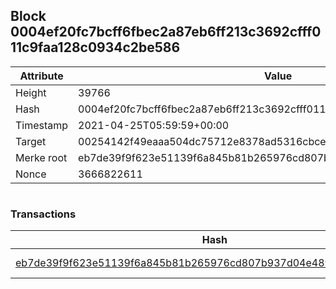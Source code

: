 ## Block 0004ef20fc7bcff6fbec2a87eb6ff213c3692cfff011c9faa128c0934c2be586

Attribute | Value
--- | ---
Height | 39766
Hash | 0004ef20fc7bcff6fbec2a87eb6ff213c3692cfff011c9faa128c0934c2be586
Timestamp | 2021-04-25T05:59:59+00:00
Target | 00254142f49eaaa504dc75712e8378ad5316cbcead634704b3734b6271167cc4
Merke root | eb7de39f9f623e51139f6a845b81b265976cd807b937d04e48993b828e05d015
Nonce | 3666822611

```

```

### Transactions

Hash | Amount
--- | ---
[eb7de39f9f623e51139f6a845b81b265976cd807b937d04e48993b828e05d015](eb7de39f9f623e51139f6a845b81b265976cd807b937d04e48993b828e05d015.md) | 10.00000000 SKEPTI 
